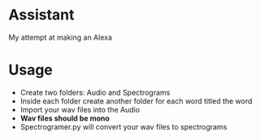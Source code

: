 # Assistant
My attempt at making an Alexa

# Usage
* Create two folders: Audio and Spectrograms
* Inside each folder create another folder for each word titled the word
* Import your wav files into the Audio
* **Wav files should be mono**
* Spectrogramer.py will convert your wav files to spectrograms
